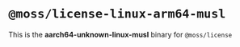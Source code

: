 # `@moss/license-linux-arm64-musl`

This is the **aarch64-unknown-linux-musl** binary for `@moss/license`
